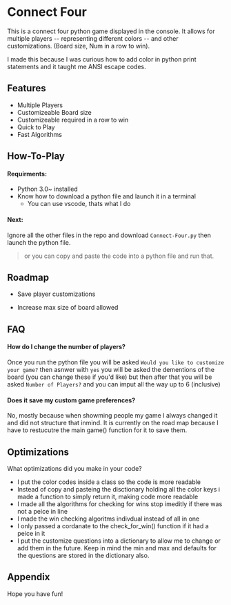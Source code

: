 # Connect Four

This is a connect four python game displayed in the console. It allows for multiple players -- representing different colors -- and other customizations. (Board size, Num in a row to win).

I made this because I was curious how to add color in python print statements and it taught me ANSI escape codes. 


## Features

- Multiple Players
- Customizeable Board size
- Customizeable required in a row to win
- Quick to Play
- Fast Algorithms


## How-To-Play

#### Requirments:
- Python 3.0~ installed
- Know how to download a python file and launch it in a terminal
    - You can use vscode, thats what I do

#### Next:
Ignore all the other files in the repo and download `Connect-Four.py` then launch the python file. 
> or you can copy and paste the code into a python file and run that. 
    
## Roadmap

- Save player customizations 

- Increase max size of board allowed


## FAQ

#### How do I change the number of players?

Once you run the python file you will be asked `Would you like to customize your game?` then asnwer with `yes` you will be asked the dementions of the board (you can change these if you'd like) but then after that you will be asked `Number of Players?` and you can imput all the way up to 6 (inclusive) 

#### Does it save my custom game preferences?

No, mostly because when showming people my game I always changed it and did not structure that inmind. It is currently on the road map because I have to restucutre the main game() function for it to save them. 


## Optimizations

What optimizations did you make in your code? 
- I put the color codes inside a class so the code is more readable
- Instead of copy and pasteing the disctionary holding all the color keys i made a function to simply return it, making code more readable
- I made all the algorithms for checking for wins stop imeditly if there was not a peice in line
- I made the win checking algoritms indivdual instead of all in one
- I only passed a cordanate to the check_for_win() function if it had a peice in it 
- I put the customize questions into a dictionary to allow me to change or add them in the future. Keep in mind the min and max and defaults for the questions are stored in the dictionary also. 


## Appendix

Hope you have fun!
